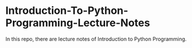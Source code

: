 # Introduction-To-Python-Programming-Lecture-Notes
In this repo, there are lecture notes of Introduction to Python Programming.
